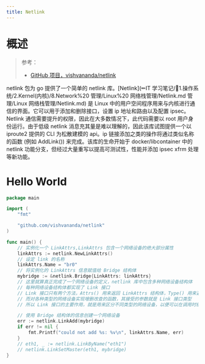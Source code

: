 ```yaml
---
title: Netlink
---
```


# 概述

> 参考：
> - [GitHub 项目，vishvananda/netlink](https://github.com/vishvananda/netlink)

netlink 包为 go 提供了一个简单的 netlink 库。[Netlink](✏IT 学习笔记/📄1.操作系统/2.Kernel(内核)/8.Network%20 管理/Linux%20 网络栈管理/Netlink.md 管理/Linux 网络栈管理/Netlink.md) 是 Linux 中的用户空间程序用来与内核进行通信的界面。它可以用于添加和删除接口，设置 ip 地址和路由以及配置 ipsec。Netlink 通信需要提升的权限，因此在大多数情况下，此代码需要以 root 用户身份运行。由于低级 netlink 消息充其量是难以理解的，因此该库试图提供一个以 iproute2 提供的 CLI 为松散建模的 api。ip 链接添加之类的操作将通过类似名称的函数 (例如 AddLink()) 来完成。该库的生命开始于 docker/libcontainer 中的 netlink 功能分支，但经过大量重写以提高可测试性，性能并添加 ipsec xfrm 处理等新功能。

# Hello World

```go
package main

import (
	"fmt"

	"github.com/vishvananda/netlink"
)

func main() {
	// 实例化一个 LinkAttrs,LinkAttrs 包含一个网络设备的绝大部分属性
	linkAttrs := netlink.NewLinkAttrs()
	// 设定 link 的名称
	linkAttrs.Name = "br0"
	// 将实例化的 LinkAttrs 信息赋值给 Bridge 结构体
	mybridge := &netlink.Bridge{LinkAttrs: linkAttrs}
	// 这里就算真正完成了一个网络设备的定义，netlink 库中包含多种网络设备结构体
	// 每种网络设备结构体都实现了 Link 接口
	// Link 接口只有两个方法，Attrs() 用来返回 LinkAttrs 结构体，Type() 用来返回该网络设备的类型。
	// 而对各种类型的网络设备实现增删改查的函数，其接受的参数就是 Link 接口类型
	// 所以 Link 接口的主要作用，就是用来区分不同类型的网络设备，以便可以在调用时统一。对网络设备的任何操作，都可以将 Link 接口作为参数互相传递。

	// 使用 Bridge 结构体的信息创建一个网络设备
	err := netlink.LinkAdd(mybridge)
	if err != nil {
		fmt.Printf("could not add %s: %v\n", linkAttrs.Name, err)
	}
	// eth1, _ := netlink.LinkByName("eth1")
	// netlink.LinkSetMaster(eth1, mybridge)
}
```
